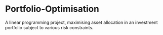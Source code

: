 # Portfolio-Optimisation
A linear programming project, maximising asset allocation in an investment portfolio subject to various risk constraints.  
